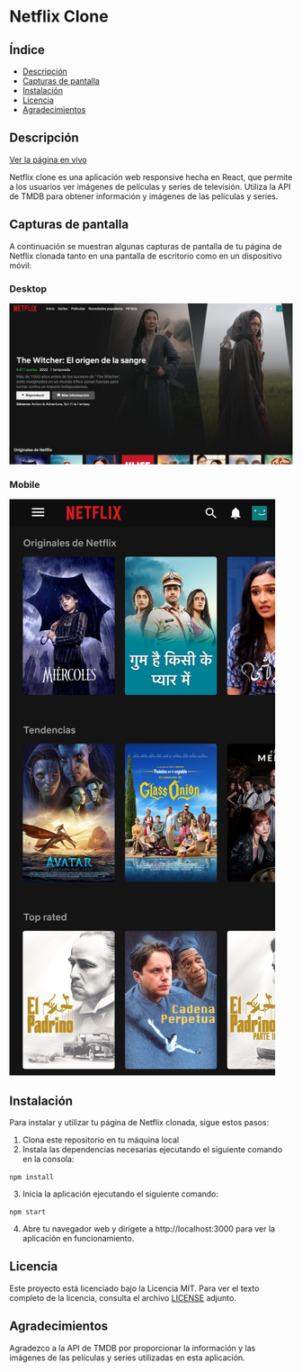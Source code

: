 # Netflix Clone

## Índice

- [Descripción](#descripción)
- [Capturas de pantalla](#capturas-de-pantalla)
- [Instalación](#instalación)
- [Licencia](#licencia)
- [Agradecimientos](#agradecimientos)

## Descripción

[Ver la página en vivo](https://whoknowsi.github.io/netflixclone/)

Netflix clone es una aplicación web responsive hecha en React, que permite a los usuarios ver imágenes de películas y series de televisión. Utiliza la API de TMDB para obtener información y imágenes de las películas y series.

## Capturas de pantalla

A continuación se muestran algunas capturas de pantalla de tu página de Netflix clonada tanto en una pantalla de escritorio como en un dispositivo móvil:

### Desktop

![Captura de pantalla de la página de Netflix clonada en una pantalla de escritorio](/screenshots/desktop.png)

### Mobile

![Captura de pantalla de la página de Netflix clonada en un dispositivo móvil](/screenshots/mobile.png)

## Instalación

Para instalar y utilizar tu página de Netflix clonada, sigue estos pasos:

1. Clona este repositorio en tu máquina local
2. Instala las dependencias necesarias ejecutando el siguiente comando en la consola:

`npm install`

3. Inicia la aplicación ejecutando el siguiente comando:

`npm start`

4. Abre tu navegador web y dirígete a http://localhost:3000 para ver la aplicación en funcionamiento.

## Licencia

Este proyecto está licenciado bajo la Licencia MIT. Para ver el texto completo de la licencia, consulta el archivo [LICENSE](LICENSE.md) adjunto.

## Agradecimientos

Agradezco a la API de TMDB por proporcionar la información y las imágenes de las películas y series utilizadas en esta aplicación.
